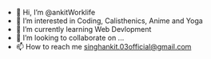 - 👋 Hi, I’m @ankitWorklife
- 👀 I’m interested in Coding, Calisthenics, Anime and Yoga
- 🌱 I’m currently learning Web Devlopment
- 💞️ I’m looking to collaborate on ...
- 📫 How to reach me singhankit.03official@gmail.com

<!---
ankitWorklife/ankitWorklife is a ✨ special ✨ repository because its `README.md` (this file) appears on your GitHub profile.
You can click the Preview link to take a look at your changes.
--->
